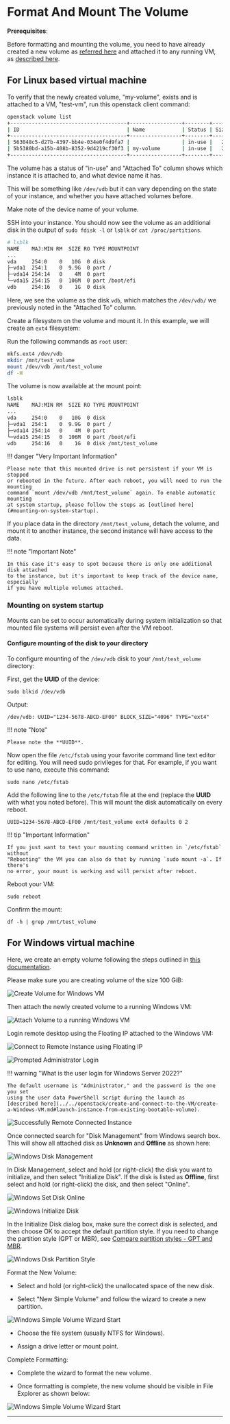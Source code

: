 # Format And Mount The Volume

**Prerequisites**:

Before formatting and mounting the volume, you need to have already created a
new volume as [referred here](create-an-empty-volume.md) and attached it to any
running VM, as [described here](attach-the-volume-to-an-instance.md).

## For Linux based virtual machine

To verify that the newly created volume, "my-volume", exists and is attached to
a VM, "test-vm", run this openstack client command:

```sh
openstack volume list
+--------------------------------------+-----------------+--------+------+----------------------------------+
| ID                                   | Name            | Status | Size | Attached to                      |
+--------------------------------------+-----------------+--------+------+----------------------------------+
| 563048c5-d27b-4397-bb4e-034e0f4d9fa7 |                 | in-use |   20 | Attached to test-vm on /dev/vda  |
| 5b5380bd-a15b-408b-8352-9d4219cf30f3 | my-volume       | in-use |   20 | Attached to test-vm on /dev/vdb  |
+--------------------------------------+-----------------+--------+------+----------------------------------+
```

The volume has a status of "in-use" and "Attached To" column shows which instance
it is attached to, and what device name it has.

This will be something like `/dev/vdb` but it can vary depending on the state
of your instance, and whether you have attached volumes before.

Make note of the device name of your volume.

SSH into your instance. You should now see the volume as an additional disk in
the output of `sudo fdisk -l` or `lsblk` or `cat /proc/partitions`.

```sh
# lsblk
NAME    MAJ:MIN RM  SIZE RO TYPE MOUNTPOINT
...
vda     254:0    0   10G  0 disk
├─vda1  254:1    0  9.9G  0 part /
├─vda14 254:14   0    4M  0 part
└─vda15 254:15   0  106M  0 part /boot/efi
vdb     254:16   0    1G  0 disk
```

Here, we see the volume as the disk `vdb`, which matches the `/dev/vdb/` we previously
noted in the "Attached To" column.

Create a filesystem on the volume and mount it. In this example, we will create
an `ext4` filesystem:

Run the following commands as `root` user:

```sh
mkfs.ext4 /dev/vdb
mkdir /mnt/test_volume
mount /dev/vdb /mnt/test_volume
df -H
```

The volume is now available at the mount point:

```sh
lsblk
NAME    MAJ:MIN RM  SIZE RO TYPE MOUNTPOINT
...
vda     254:0    0   10G  0 disk
├─vda1  254:1    0  9.9G  0 part /
├─vda14 254:14   0    4M  0 part
└─vda15 254:15   0  106M  0 part /boot/efi
vdb     254:16   0    1G  0 disk /mnt/test_volume
```

!!! danger "Very Important Information"

    Please note that this mounted drive is not persistent if your VM is stopped
    or rebooted in the future. After each reboot, you will need to run the mounting
    command `mount /dev/vdb /mnt/test_volume` again. To enable automatic mounting
    at system startup, please follow the steps as [outlined here](#mounting-on-system-startup).

If you place data in the directory `/mnt/test_volume`, detach the volume, and
mount it to another instance, the second instance will have access to the data.

!!! note "Important Note"

    In this case it's easy to spot because there is only one additional disk attached
    to the instance, but it's important to keep track of the device name, especially
    if you have multiple volumes attached.

### Mounting on system startup

Mounts can be set to occur automatically during system initialization so that mounted
file systems will persist even after the VM reboot.

#### Configure mounting of the disk to your directory

To configure mounting of the `/dev/vdb` disk to your `/mnt/test_volume` directory:

First, get the **UUID** of the device:

    sudo blkid /dev/vdb

Output:

    /dev/vdb: UUID="1234-5678-ABCD-EF00" BLOCK_SIZE="4096" TYPE="ext4"

!!! note "Note"

    Please note the **UUID**.

Now open the file `/etc/fstab` using your favorite command line text editor for editing.
You will need sudo privileges for that. For example, if you want to use nano, execute
this command:

    sudo nano /etc/fstab

Add the following line to the `/etc/fstab` file at the end (replace the **UUID**
with what you noted before). This will mount the disk automatically on every reboot.

    UUID=1234-5678-ABCD-EF00 /mnt/test_volume ext4 defaults 0 2

!!! tip "Important Information"

    If you just want to test your mounting command written in `/etc/fstab` without
    "Rebooting" the VM you can also do that by running `sudo mount -a`. If there's
    no error, your mount is working and will persist after reboot.

Reboot your VM:

    sudo reboot

Confirm the mount:

    df -h | grep /mnt/test_volume

## For Windows virtual machine

Here, we create an empty volume following the steps outlined in [this documentation](create-an-empty-volume.md).

Please make sure you are creating volume of the size 100 GiB:

![Create Volume for Windows VM](images/create_volume_win.png)

Then attach the newly created volume to a running Windows VM:

![Attach Volume to a running Windows VM](images/attach-volume-to-an-win-instance.png)

Login remote desktop using the Floating IP attached to the Windows VM:

![Connect to Remote Instance using Floating IP](images/remote_connection_floating_ip.png)

![Prompted Administrator Login](images/prompted_administrator_login.png)

!!! warning "What is the user login for Windows Server 2022?"

    The default username is "Administrator," and the password is the one you set
    using the user data PowerShell script during the launch as
    [described here](../../openstack/create-and-connect-to-the-VM/create-a-Windows-VM.md#launch-instance-from-existing-bootable-volume).

![Successfully Remote Connected Instance](images/remote_connected_instance.png)

Once connected search for "Disk Management" from Windows search box. This will
show all attached disk as **Unknown** and **Offline** as shown here:

![Windows Disk Management](images/win_disk_management.png)

In Disk Management, select and hold (or right-click) the disk you want to
initialize, and then select "Initialize Disk". If the disk is listed as **Offline**,
first select and hold (or right-click) the disk, and then select "Online".

![Windows Set Disk Online](images/win_set_disk_online.png)

![Windows Initialize Disk](images/win_initialize_disk.png)

In the Initialize Disk dialog box, make sure the correct disk is selected, and
then choose OK to accept the default partition style. If you need to change the
partition style (GPT or MBR), see [Compare partition styles - GPT and MBR](https://learn.microsoft.com/en-us/windows-server/storage/disk-management/initialize-new-disks#compare-partition-styles---gpt-and-mbr).

![Windows Disk Partition Style](images/win_disk_partition_style.png)

Format the New Volume:

-   Select and hold (or right-click) the unallocated space of the new disk.

-   Select "New Simple Volume" and follow the wizard to create a new partition.

![Windows Simple Volume Wizard Start](images/win_disk_simple_volume.png)

-   Choose the file system (usually NTFS for Windows).

-   Assign a drive letter or mount point.

Complete Formatting:

-   Complete the wizard to format the new volume.

-   Once formatting is complete, the new volume should be visible in File Explorer
    as shown below:

![Windows Simple Volume Wizard Start](images/win_new_drive.png)

---
